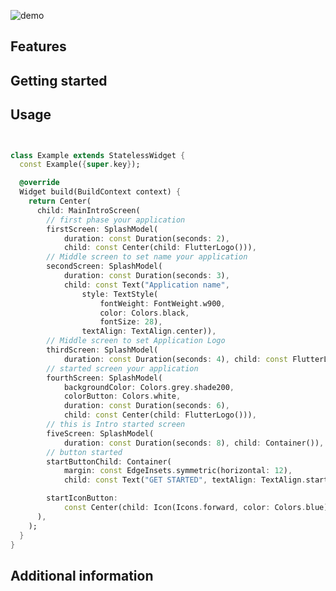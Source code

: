 <!--
This README describes the package. If you publish this package to pub.dev,
this README's contents appear on the landing page for your package.

For information about how to write a good package README, see the guide for
[writing package pages](https://dart.dev/guides/libraries/writing-package-pages).

For general information about developing packages, see the Dart guide for
[creating packages](https://dart.dev/guides/libraries/create-library-packages)
and the Flutter guide for
[developing packages and plugins](https://flutter.dev/developing-packages).
-->

![demo](https://github.com/khaledEltohamy/splash_screen/assets/107731665/b7cbf57d-abdc-4d9f-b98a-5d726f41402d)






## Features



## Getting started


## Usage



```dart


class Example extends StatelessWidget {
  const Example({super.key});

  @override
  Widget build(BuildContext context) {
    return Center(
      child: MainIntroScreen(
        // first phase your application
        firstScreen: SplashModel(
            duration: const Duration(seconds: 2),
            child: const Center(child: FlutterLogo())),
        // Middle screen to set name your application
        secondScreen: SplashModel(
            duration: const Duration(seconds: 3),
            child: const Text("Application name",
                style: TextStyle(
                    fontWeight: FontWeight.w900,
                    color: Colors.black,
                    fontSize: 28),
                textAlign: TextAlign.center)),
        // Middle screen to set Application Logo
        thirdScreen: SplashModel(
            duration: const Duration(seconds: 4), child: const FlutterLogo()),
        // started screen your application
        fourthScreen: SplashModel(
            backgroundColor: Colors.grey.shade200,
            colorButton: Colors.white,
            duration: const Duration(seconds: 6),
            child: const Center(child: FlutterLogo())),
        // this is Intro started screen
        fiveScreen: SplashModel(
            duration: const Duration(seconds: 8), child: Container()),
        // button started
        startButtonChild: Container(
            margin: const EdgeInsets.symmetric(horizontal: 12),
            child: const Text("GET STARTED", textAlign: TextAlign.start)),

        startIconButton:
            const Center(child: Icon(Icons.forward, color: Colors.blue)),
      ),
    );
  }
}


```

## Additional information


